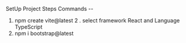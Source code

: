 SetUp Project Steps Commands -- 
 1. npm create vite@latest 
 2 . select framework React and Language TypeScript
3. npm i bootstrap@latest 

